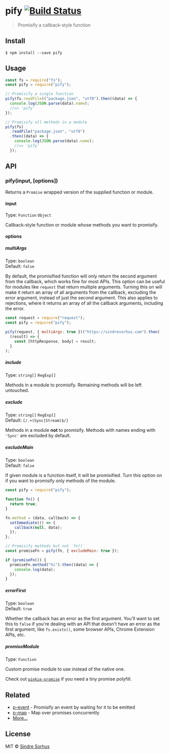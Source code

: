 # pify [![Build Status](https://travis-ci.org/sindresorhus/pify.svg?branch=master)](https://travis-ci.org/sindresorhus/pify)

> Promisify a callback-style function

## Install

```
$ npm install --save pify
```

## Usage

```js
const fs = require("fs");
const pify = require("pify");

// Promisify a single function
pify(fs.readFile)("package.json", "utf8").then((data) => {
  console.log(JSON.parse(data).name);
  //=> 'pify'
});

// Promisify all methods in a module
pify(fs)
  .readFile("package.json", "utf8")
  .then((data) => {
    console.log(JSON.parse(data).name);
    //=> 'pify'
  });
```

## API

### pify(input, [options])

Returns a `Promise` wrapped version of the supplied function or module.

#### input

Type: `Function` `Object`

Callback-style function or module whose methods you want to promisify.

#### options

##### multiArgs

Type: `boolean`<br>
Default: `false`

By default, the promisified function will only return the second argument from the callback, which works fine for most APIs. This option can be useful for modules like `request` that return multiple arguments. Turning this on will make it return an array of all arguments from the callback, excluding the error argument, instead of just the second argument. This also applies to rejections, where it returns an array of all the callback arguments, including the error.

```js
const request = require("request");
const pify = require("pify");

pify(request, { multiArgs: true })("https://sindresorhus.com").then(
  (result) => {
    const [httpResponse, body] = result;
  }
);
```

##### include

Type: `string[]` `RegExp[]`

Methods in a module to promisify. Remaining methods will be left untouched.

##### exclude

Type: `string[]` `RegExp[]`<br>
Default: `[/.+(Sync|Stream)$/]`

Methods in a module **not** to promisify. Methods with names ending with `'Sync'` are excluded by default.

##### excludeMain

Type: `boolean`<br>
Default: `false`

If given module is a function itself, it will be promisified. Turn this option on if you want to promisify only methods of the module.

```js
const pify = require("pify");

function fn() {
  return true;
}

fn.method = (data, callback) => {
  setImmediate(() => {
    callback(null, data);
  });
};

// Promisify methods but not `fn()`
const promiseFn = pify(fn, { excludeMain: true });

if (promiseFn()) {
  promiseFn.method("hi").then((data) => {
    console.log(data);
  });
}
```

##### errorFirst

Type: `boolean`<br>
Default: `true`

Whether the callback has an error as the first argument. You'll want to set this to `false` if you're dealing with an API that doesn't have an error as the first argument, like `fs.exists()`, some browser APIs, Chrome Extension APIs, etc.

##### promiseModule

Type: `Function`

Custom promise module to use instead of the native one.

Check out [`pinkie-promise`](https://github.com/floatdrop/pinkie-promise) if you need a tiny promise polyfill.

## Related

- [p-event](https://github.com/sindresorhus/p-event) - Promisify an event by waiting for it to be emitted
- [p-map](https://github.com/sindresorhus/p-map) - Map over promises concurrently
- [More…](https://github.com/sindresorhus/promise-fun)

## License

MIT © [Sindre Sorhus](https://sindresorhus.com)
